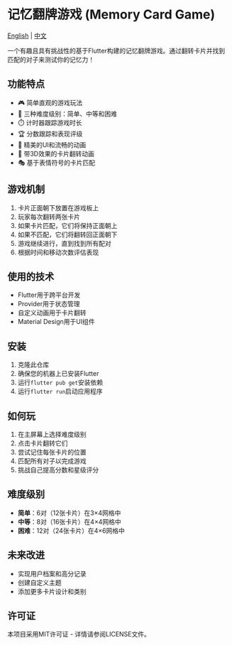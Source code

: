 # 记忆翻牌游戏 (Memory Card Game)

[English](README.md) | [中文](README_zh.md)

一个有趣且具有挑战性的基于Flutter构建的记忆翻牌游戏。通过翻转卡片并找到匹配的对子来测试你的记忆力！

## 功能特点

- 🎮 简单直观的游戏玩法
- 🎯 三种难度级别：简单、中等和困难
- ⏱️ 计时器跟踪游戏时长
- 🏆 分数跟踪和表现评级
- 🎨 精美的UI和流畅的动画
- 🔄 带3D效果的卡片翻转动画
- 🎭 基于表情符号的卡片匹配

## 游戏机制

1. 卡片正面朝下放置在游戏板上
2. 玩家每次翻转两张卡片
3. 如果卡片匹配，它们将保持正面朝上
4. 如果不匹配，它们将翻转回正面朝下
5. 游戏继续进行，直到找到所有配对
6. 根据时间和移动次数评估表现

## 使用的技术

- Flutter用于跨平台开发
- Provider用于状态管理
- 自定义动画用于卡片翻转
- Material Design用于UI组件

## 安装

1. 克隆此仓库
2. 确保您的机器上已安装Flutter
3. 运行`flutter pub get`安装依赖
4. 运行`flutter run`启动应用程序

## 如何玩

1. 在主屏幕上选择难度级别
2. 点击卡片翻转它们
3. 尝试记住每张卡片的位置
4. 匹配所有对子以完成游戏
5. 挑战自己提高分数和星级评分

## 难度级别

- **简单**：6对（12张卡片）在3×4网格中
- **中等**：8对（16张卡片）在4×4网格中
- **困难**：12对（24张卡片）在4×6网格中

## 未来改进

- 实现用户档案和高分记录
- 创建自定义主题
- 添加更多卡片设计和类别

## 许可证

本项目采用MIT许可证 - 详情请参阅LICENSE文件。
